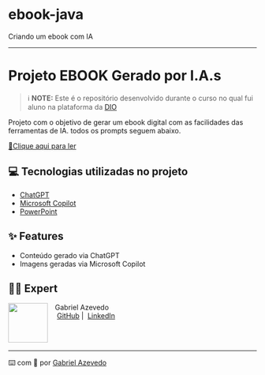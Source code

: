 # ebook-java
Criando um ebook com IA

-------


# Projeto EBOOK Gerado por I.A.s


 > ℹ️ **NOTE:** Este é o repositório desenvolvido durante o curso no qual fui aluno na plataforma da [DIO](https://dio.me)

Projeto com o objetivo de gerar um ebook digital com as facilidades das ferramentas de IA. todos os prompts
seguem abaixo.

<a href="https://github.com/felipeAguiarCode/prompts-recipe-to-create-a-ebook/blob/main/output/ebook%20-%20css%20jedi%20output.pdf" title="View PDF now"> 📕Clique aqui para ler</a>

## 💻 Tecnologias utilizadas no projeto

- [ChatGPT](https://chat.openai.com/) 
- [Microsoft Copilot](https://copilot.microsoft.com/)
- [PowerPoint](https://www.microsoft.com/en/microsoft-365/powerpoint)


## ✨ Features

- Conteúdo gerado via ChatGPT
- Imagens geradas via Microsoft Copilot

## 👨‍💻 Expert

<p>
    <img 
      align=left 
      margin=10 
      width=80 
      src="https://avatars.githubusercontent.com/u/116755890?v=4"
    />
    <p>&nbsp&nbsp&nbspGabriel Azevedo<br>
    &nbsp&nbsp&nbsp
    <a href="https://github.com/gzeved14">
    GitHub</a>&nbsp;|&nbsp;
    <a href="www.linkedin.com/in/gabriel-azevedo-martins">LinkedIn</a>
</p>
<br/><br/>
<p>

---

⌨️ com 💜 por [Gabriel Azevedo](https://github.com/gzeved14)
